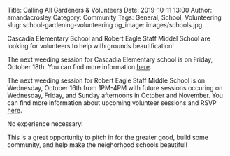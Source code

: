 Title: Calling All Gardeners & Volunteers 
Date: 2019-10-11 13:00
Author: amandacrosley
Category: Community
Tags: General, School, Volunteering
slug: school-gardening-volunteering
og_image: images/schools.jpg

Cascadia Elementary School and Robert Eagle Staff Middel School are looking for volunteers to help with grounds beautification!

The next weeding session for Cascadia Elementary school is on Friday, October 18th. You can find more information [here](https://cascadiapta.org/2019/10/01/calling-all-gardeners-and-gardener-wanna-bes/).

The next weeding session for Robert Eagle Staff Middle School is on Wednesday, October 16th from 1PM-4PM with future sessions occuring on Wednesday, Friday, and Sunday afternoons in October and November. You can find more information about upcoming volunteer sessions and RSVP [here](https://www.signupgenius.com/go/8050845afa92cabf49-resms).

No experience necessary!

This is a great opportunity to pitch in for the greater good, build some community, and help make the neighorhood schools beautiful!
